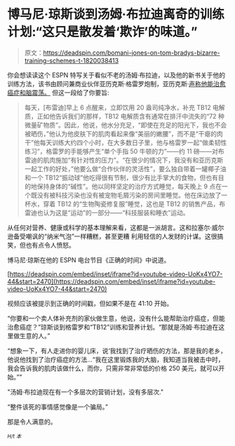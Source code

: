 # 博马尼·琼斯谈到汤姆·布拉迪离奇的训练计划:“这只是散发着‘欺诈’的味道。”

> 原文：<https://deadspin.com/bomani-jones-on-tom-bradys-bizarre-training-schemes-t-1820038413>

你会想读读这个 ESPN 特写关于看似不老的汤姆·布拉迪，以及他的新书关于他的训练方法，该书由顾问兼商业伙伴亚历克斯·格雷罗炮制，亚历克斯·[声称他能治愈癌症和脑震荡。](http://www.bostonmagazine.com/news/2015/10/09/tom-brady-alex-guerrero-neurosafe/) 但这一段给了你要旨:

> 每天，[布雷迪]早上 6 点醒来，立即饮用 20 盎司纯净水，补充 TB12 电解质，正如他告诉我们的那样，TB12 电解质含有通常在排汗中流失的“72 种微量矿物质”。因此，他说，他水分充足，“即使在充足的阳光下，我也不会被晒伤，”他认为他皮肤下的肌肉看起来像“美丽的嫩腰”，而不是“干瘪的肉干”他每天训练大约四个小时，在大多数日子里，他与格雷罗一起“做柔韧性练习”，格雷罗的手能够产生“单个手指 50 牛顿的力”——约 11 磅——对布雷迪的肌肉施加“有针对性的压力”。“在很少的情况下，我没有和亚历克斯一起工作的好处，”他要么做“合作伙伴的灵活性”，要么独自带着一罐椰子油和一个 TB12“振动球”他吃得很有节制，很少有比手掌大的食物，但也有目的地保持身体的“碱性”。他以同样坚定的治疗方式睡觉，每天晚上 9 点在一个既没有被科技污染也没有被宠物毛屑污染的房间里睡觉。他在床边放了一杯水，穿着 TB12 的“生物陶瓷修复服”睡觉，这也是 TB12 的销售产品，布雷迪也认为这是“运动”的一部分——“科技服装和睡衣”运动。



从任何对营养、健康或科学的基本理解来看，这都是一派胡言。这和拉塞尔·威尔逊备受嘲讽的“纳米气泡”一样糟糕，甚至更糟 利用轻信的人发财的计谋。这很搞笑，但也有点令人愤怒。

博马尼·琼斯在他的 ESPN 电台节目《正确的时间》中说道。

 [https://deadspin.com/embed/inset/iframe?id=youtube-video-UoKx4YO7-44&start=2470](https://deadspin.com/embed/inset/iframe?id=youtube-video-UoKx4YO7-44&start=2470) 

视频应该被提示到正确的时间戳，但如果不是在 41:10 开始。

“你要和一个卖人体补充剂的家伙做生意，他说，没有什么能帮助治疗癌症，但能治愈癌症？”琼斯谈到格雷罗和“TB12”训练和营养计划。“那就是汤姆·布拉迪在这里做生意的人。”

“想象一下，有人走进你的婴儿床，说‘我找到了治疗晒伤的方法，那是我的老乡，他说他找到了治疗癌症的方法...“我在这里锻炼我的大脑，我知道当我被击中时，我会告诉我的肌肉该做什么，而你，只需非常非常低的价格 250 美元，就可以开始。”"

"汤姆·布拉迪现在有一个多层次的营销计划，没有多层次."

“整件该死的事情感觉像是一个骗局。”

那是令人满意的。

<small>*H/t 本*</small>